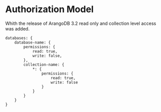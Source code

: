 Authorization Model
===================

Whith the release of ArangoDB 3.2 read only and collection level access was added.

    databases: {
        database-name: {
            permissions: {
                read: true,
                write: false,
            },
            collection-name: {
                *: {
                    permissions: {
                        read: true,
                        write: false
                    }
                }
            }
        }
    }

